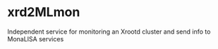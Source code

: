# xrd2MLmon
Independent service for monitoring an Xrootd cluster and send info to MonaLISA services
